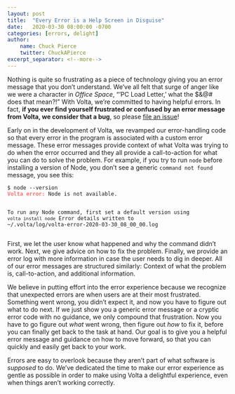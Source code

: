 ```yaml
---
layout: post
title:  "Every Error is a Help Screen in Disguise"
date:   2020-03-30 08:00:00 -0700
categories: [errors, delight]
author: 
    name: Chuck Pierce
    twitter: ChuckAPierce
excerpt_separator: <!--more-->
---
```


Nothing is quite so frustrating as a piece of technology giving you an error message that you don’t understand. We’ve all felt that surge of anger like we were a character in _Office Space_, “’PC Load Letter,’ what the $&@# does that mean?!” With Volta, we’re committed to having helpful errors. In fact, **if you ever find yourself frustrated or confused by an error message from Volta, we consider that a bug**, so please [file an issue](https://github.com/volta-cli/volta/issues/new)!
<!--more-->

Early on in the development of Volta, we revamped our error-handling code so that every error in the program is associated with a custom error message. These error messages provide context of what Volta was trying to do when the error occurred and they all provide a call-to-action for what you can do to solve the problem. For example, if you try to run `node` before installing a version of Node, you don’t see a generic `command not found` message, you see this:

<div class="highlighter-rouge">
  <div class="highlight">
    <pre class="highlight"><code>$ node --version
<span style="color: #FF6D67; font-weight: bold;">Volta error:</span> Node is not available.

To run any Node command, first set a default version using `volta install node`
Error details written to ~/.volta/log/volta-error-2020-03-30_08_00_00.log</code></pre>
  </div>
</div>

First, we let the user know what happened and why the command didn’t work. Next, we give advice on how to fix the problem. Finally, we provide an error log with more information in case the user needs to dig in deeper. All of our error messages are structured similarly: Context of what the problem is, call-to-action, and additional information.

We believe in putting effort into the error experience because we recognize that unexpected errors are when users are at their most frustrated. Something went wrong, you didn’t expect it, and now you have to figure out what to do next. If we just show you a generic error message or a cryptic error code with no guidance, we only compound that frustration. Now you have to go figure out _what_ went wrong, then figure out _how_ to fix it, before you can finally get back to the task at hand. Our goal is to give you a helpful error message and guidance on how to move forward, so that you can quickly and easily get back to your work.

Errors are easy to overlook because they aren’t part of what software is _supposed_ to do. We’ve dedicated the time to make our error experience as gentle as possible in order to make using Volta a delightful experience, even when things aren’t working correctly.

